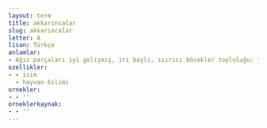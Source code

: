 ```yaml
---
layout: term
title: akkarıncalar
slug: akkarincalar
letter: A
lisan: Türkçe
anlamlar:
- Ağız parçaları iyi gelişmiş, iri başlı, ısırıcı böcekler topluluğu; termitler
ozellikler:
- - isim
  - hayvan bilimi
ornekler:
- - ''
orneklerkaynak:
- - ''
---
```

